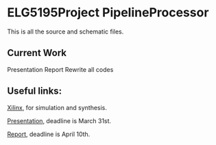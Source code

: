 ELG5195Project PipelineProcessor
==============

This is all the source and schematic files.

Current Work
----

Presentation
Report
Rewrite all codes


Useful links:
----

[Xilinx], for simulation and synthesis. 

[Presentation], deadline is March 31st.

[Report], deadline is April 10th.

[Xilinx]:http://www.xilinx.com/support/download.html
[Presentation]:https://docs.google.com/presentation/d/1pgnpIiBiK8rRY5TdIJ_D0N1uYqSnc1MUy1ZwBppbGjs/edit?usp=sharing
[Report]:https://docs.google.com/document/d/1dTBr44kOi2mdOjkmEE99HxHXbuvWoBDG84iPNCxQ8ac/edit?usp=sharing
